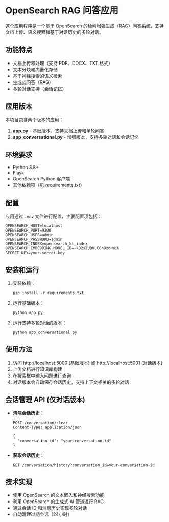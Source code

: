 # OpenSearch RAG 问答应用

这个应用程序是一个基于 OpenSearch 的检索增强生成（RAG）问答系统，支持文档上传、语义搜索和基于对话历史的多轮对话。

## 功能特点

- 文档上传和处理（支持 PDF、DOCX、TXT 格式）
- 文本分块和向量化存储
- 基于神经搜索的语义检索
- 生成式问答（RAG）
- 多轮对话支持（会话记忆）

## 应用版本

本项目包含两个版本的应用：

1. **app.py** - 基础版本，支持文档上传和单轮问答
2. **app_conversational.py** - 增强版本，支持多轮对话和会话记忆

## 环境要求

- Python 3.8+
- Flask
- OpenSearch Python 客户端
- 其他依赖项（见 requirements.txt）

## 配置

应用通过 `.env` 文件进行配置，主要配置项包括：

```
OPENSEARCH_HOST=localhost
OPENSEARCH_PORT=9200
OPENSEARCH_USER=admin
OPENSEARCH_PASSWORD=admin
OPENSEARCH_INDEX=opensearch_kl_index
OPENSEARCH_EMBEDDING_MODEL_ID=-kB2sZUB0LCOh9zdNaiU
SECRET_KEY=your-secret-key
```

## 安装和运行

1. 安装依赖：
   ```
   pip install -r requirements.txt
   ```

2. 运行基础版本：
   ```
   python app.py
   ```

3. 运行支持多轮对话的版本：
   ```
   python app_conversational.py
   ```

## 使用方法

1. 访问 http://localhost:5000 (基础版本) 或 http://localhost:5001 (对话版本)
2. 上传文档进行知识库构建
3. 在搜索框中输入问题进行查询
4. 对话版本会自动保存会话历史，支持上下文相关的多轮对话

## 会话管理 API (仅对话版本)

- **清除会话历史**：
  ```
  POST /conversation/clear
  Content-Type: application/json
  
  {
    "conversation_id": "your-conversation-id"
  }
  ```

- **获取会话历史**：
  ```
  GET /conversation/history?conversation_id=your-conversation-id
  ```

## 技术实现

- 使用 OpenSearch 的文本嵌入和神经搜索功能
- 利用 OpenSearch 的生成式 AI 管道进行 RAG
- 通过会话 ID 和消息历史实现多轮对话
- 自动清理过期会话（24小时）
